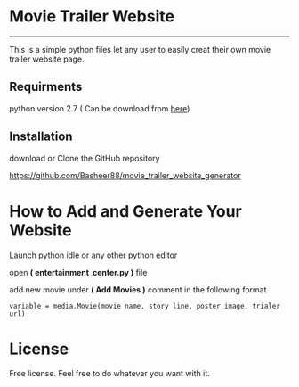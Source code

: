 # Movie Trailer Website
-----------------------
This is a simple python files let any user to easily creat their own movie trailer website page.

## Requirments
python version 2.7 ( Can be download from [here](https://www.python.org/downloads/))

## Installation
download or Clone the GitHub repository

https://github.com/Basheer88/movie_trailer_website_generator

# How to Add and Generate Your Website
Launch python idle or any other python editor

open **( entertainment_center.py )** file

add new movie under **( Add Movies )** comment in the following format
```
variable = media.Movie(movie name, story line, poster image, trialer url)
```

# License
Free license. Feel free to do whatever you want with it.